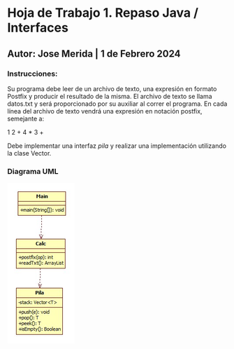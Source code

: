 # Hoja de Trabajo 1. Repaso Java / Interfaces
## Autor: Jose Merida | 1 de Febrero 2024
### Instrucciones:
Su programa debe leer de un archivo de texto, una expresión en formato Postfix y producir el resultado de la misma. El archivo
de texto se llama datos.txt y será proporcionado por su auxiliar al correr el programa. En cada línea del archivo de texto
vendrá una expresión en notación postfix, semejante a:

1 2 + 4 * 3 +

Debe implementar una interfaz _pila_ y realizar una implementación utilizando la clase Vector.

### Diagrama UML
![Diagrama](HD2_UML.jpg)
